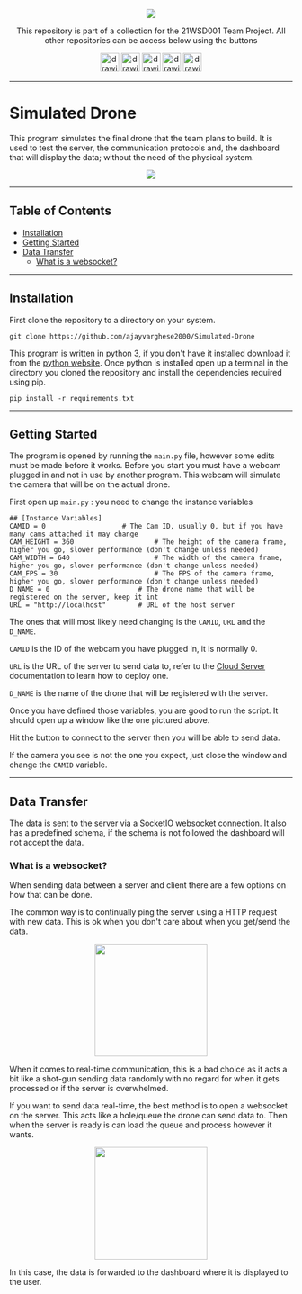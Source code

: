<p align="center">
	<img src="https://i.imgur.com/VwT4NrJ.png">
	<p align="center"> This repository is part of  a collection for the 21WSD001 Team Project. 
	All other repositories can be access below using the buttons</p>
</p>

<p align="center">
	<a href="https://github.com/lboroWMEME-TeamProject/CCC-ProjectDocs"><img src="https://i.imgur.com/rBaZyub.png" alt="drawing" height = 33/></a> 
	<a href="https://github.com/ajayvarghese2000/Dashboard"><img src="https://i.imgur.com/fz7rgd9.png" alt="drawing" height = 33/></a> 
	<a href="https://github.com/ajayvarghese2000/Cloud-Server"><img src="https://i.imgur.com/bsimXcV.png" alt="drawing" height = 33/></a> 
	<a><img src="https://i.imgur.com/yKFokIL.png" alt="drawing" height = 33/></a> 
	<a href="https://github.com/ajayvarghese2000/Simulated-Drone"><img src="https://i.imgur.com/WMOZbrf.png" alt="drawing" height = 33/></a>
</p>

------------

# Simulated Drone
This program simulates the final drone that the team plans to build. It is used to test the server, the communication protocols and, the dashboard that will display the data; without the need of the physical system.

<p align="center">
	<img src="https://user-images.githubusercontent.com/58085441/147592966-a34ca00c-efd3-440f-91ae-e7551c80b545.png"/>
</p>

------------

## Table of Contents

- [Installation](#Installation)
- [Getting Started](#Getting-Started)
- [Data Transfer](#Data-Transfer)
	- [What is a websocket?](#What-is-a-websocket)

------------

## Installation
First clone the repository to a directory on your system.
```
git clone https://github.com/ajayvarghese2000/Simulated-Drone
```
This program is written in python 3, if you don't have it installed download it from the [python website](https://www.python.org/downloads/).
Once python is installed open up a terminal in the directory you cloned the repository and install the dependencies required using pip.

```
pip install -r requirements.txt
```

------------

## Getting Started
The program is opened by running the `main.py` file, however some edits must be made before it works.
Before you start you must have a webcam plugged in and not in use by another program. This webcam will simulate the camera that will be on the actual drone.

First open up `main.py` : you need to change the instance variables

```
## [Instance Variables]
CAMID = 0 			        # The Cam ID, usually 0, but if you have many cams attached it may change
CAM_HEIGHT = 360	            	# The height of the camera frame, higher you go, slower performance (don't change unless needed)
CAM_WIDTH = 640		            	# The width of the camera frame, higher you go, slower performance (don't change unless needed)
CAM_FPS = 30		            	# The FPS of the camera frame, higher you go, slower performance (don't change unless needed)
D_NAME = 0		                # The drone name that will be registered on the server, keep it int
URL = "http://localhost"  		# URL of the host server
```
The ones that will most likely need changing is the `CAMID`, `URL` and the `D_NAME`.

`CAMID` is the ID of the webcam you have plugged in, it is normally 0.

`URL` is the URL of the server to send data to, refer to the [Cloud Server](https://github.com/ajayvarghese2000/Cloud-Server) documentation to learn how to deploy one.

`D_NAME` is the name of the drone that will be registered with the server.

Once you have defined those variables, you are good to run the script. It should open up a window like the one pictured above.

Hit the button to connect to the server then you will be able to send data.

If the camera you see is not the one you expect, just close the window and change the `CAMID` variable.

------------

## Data Transfer
The data is sent to the server via a SocketIO websocket connection. It also has a predefined schema, if the schema is not followed the dashboard will not accept the data.

### What is a websocket?
When sending data between a server and client there are a few options on how that can be done. 

The common way is to continually ping the server using a HTTP request with new data. This is ok when you don't care about when you get/send the data.<p align="center"><img src="https://user-images.githubusercontent.com/58085441/147598344-f10cdace-6e2a-4d4c-9db1-752fee740c42.gif" height=200/></p>

When it comes to real-time communication, this is a bad choice as it acts a bit like a shot-gun sending data randomly with no regard for when it gets processed or if the server is overwhelmed.

If you want to send data real-time, the best method is to open a websocket on the server. This acts like a hole/queue the drone can send data to. Then when the server is ready is can load the queue and process however it wants.
<p align="center">
	<img src="https://user-images.githubusercontent.com/58085441/147597894-db29d4ec-ee9f-4362-91dc-f7d4878dd6e9.gif" height=200/>
</p>

In this case, the data is forwarded to the dashboard where it is displayed to the user.
